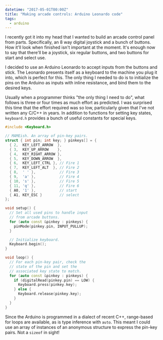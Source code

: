 ```yaml
---
datetime: "2017-05-01T00:00Z"
title: "Making arcade controls: Arduino Leonardo code"
tags:
  - arduino
---
```

I recently got it into my head that I wanted to build an arcade control panel
from parts. Specifically, an 8 way digital joystick and a bunch of buttons. How
it'll look when finished isn't important at the moment. It's enough now to say
that there'll be a joystick, six regular buttons, and two buttons for start and
select use.

I decided to use an Arduino Leonardo to accept inputs from the buttons and
stick. The Leonardo presents itself as a keyboard to the machine you plug it
into, which is perfect for this. The only thing I needed to do is to initialize
the pins on the Arduino as inputs with inline resistance, and bind them to the
desired keys.

Usually when a programmer thinks "the only thing I need to do", what follows is
three or four times as much effort as predicted. I was surprised this time that
the effort required was so low, particularly given that I've not written any
C/C++ in years. In addition to functions for setting key states, `keyboard.h`
provides a bunch of useful constants for special keys.

```cpp
#include <Keyboard.h>

// MAMEish. An array of pin-key pairs.
struct { int pin; int key; } pinkeys[] = {
  { 2,  KEY_LEFT_ARROW  },
  { 3,  KEY_UP_ARROW    },
  { 4,  KEY_RIGHT_ARROW },
  { 5,  KEY_DOWN_ARROW  },
  { 6,  KEY_LEFT_CTRL }, // Fire 1
  { 7,  KEY_LEFT_ALT  }, // Fire 2
  { 8,  ' ' },           // Fire 3
  { 9,  'a' },           // Fire 4
  { 10, 's' },           // Fire 5
  { 11, 'q' },           // Fire 6
  { A0, '1' },           // start
  { A1, KEY_ESC }        // select
};

void setup() {
  // Set all used pins to handle input
  // from arcade buttons.
  for (auto const &pinkey : pinkeys) {
    pinMode(pinkey.pin, INPUT_PULLUP);
  }

  // Initialize keyboard.
  Keyboard.begin();
}

void loop() {
  // For each pin-key pair, check the
  // state of the pin and set the
  // associated key state to match.
  for (auto const &pinkey : pinkeys) {
    if (digitalRead(pinkey.pin) == LOW) {
      Keyboard.press(pinkey.key);
    } else {
      Keyboard.release(pinkey.key);
    }
  }
}
```

Since the Arduino is programmed in a dialect of recent  C++, range-based for
loops are available, as is type inference with `auto`. This meant I could use an
array of instances of an anonymous structure to express the pin-key pairs. Not a
`sizeof` in sight!
